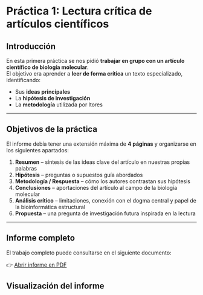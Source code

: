 # Práctica 1: Lectura crítica de artículos científicos


## Introducción  

En esta primera práctica se nos pidió **trabajar en grupo con un artículo científico de biología molecular**.  
El objetivo era aprender a **leer de forma crítica** un texto especializado, identificando:  

- Sus **ideas principales**  
- La **hipótesis de investigación**  
- La **metodología** utilizada por ltores  

---

## Objetivos de la práctica  

El informe debía tener una extensión máxima de **4 páginas** y organizarse en los siguientes apartados:  

1. **Resumen** – síntesis de las ideas clave del artículo en nuestras propias palabras  
2. **Hipótesis** – preguntas o supuestos guía abordados  
3. **Metodología / Respuesta** – cómo los autores contrastan sus hipótesis  
4. **Conclusiones** – aportaciones del artículo al campo de la biología molecular  
5. **Análisis crítico** – limitaciones, conexión con el dogma central y papel de la bioinformática estructural  
6. **Propuesta** – una pregunta de investigación futura inspirada en la lectura  

---

## Informe completo  

El trabajo completo puede consultarse en el siguiente documento:  

👉 [Abrir informe en PDF](PA1_Agua_y_ARN.pdf)  

## Visualización del informe

<style>
.pdf-embed { position: relative; width: 100%; padding-top: 75%; }
.pdf-embed iframe, .pdf-embed object {
  position: absolute; top: 0; left: 0; width: 100%; height: 100%;
  border: 0;
}
</style>

<div class="pdf-embed">
  <object data="../PA1_Agua_y_ARN.pdf" type="application/pdf"></object>
</div>
